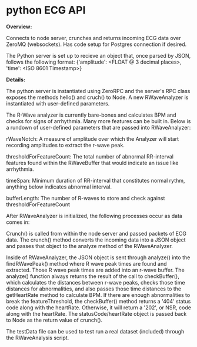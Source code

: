 python ECG API
============

**Overview:**

Connects to node server, crunches and returns incoming ECG data over ZeroMQ (websockets). Has code setup for Postgres connection if desired.

The Python server is set up to recieve an object that, once parsed by JSON, follows the following format:
{'amplitude': <FLOAT @ 3 decimal places>, 'time': <ISO 8601 Timestamp>}

**Details:**

The python server is instantiated using ZeroRPC and the server's RPC class exposes the methods hello() and cruch() to Node. A new RWaveAnalyzer is instantiated with user-defined parameters.

The R-Wave analyzer is currently bare-bones and calculates BPM and checks for signs of arrhythmia. Many more features can be built in. Below is a rundown of user-defined parameters that are passed into RWaveAnalyzer:

rWaveNotch: 
A measure of amplitude over which the Analyzer will start recording amplitudes to extract the r-wave peak.

thresholdForFeatureCount: 
The total number of abnormal RR-interval features found within the RWaveBuffer that would indicate an issue like arrhythmia.

timeSpan: 
Minimum duration of RR-interval that constitutes normal rythm, anything below indicates abnormal interval.

bufferLength: 
The number of R-waves to store and check against thresholdForFeatureCount

After RWaveAnalyzer is initialized, the following processes occur as data comes in:

Crunch() is called from within the node server and passed packets of ECG data. The crunch() method converts the incoming data into a JSON object and passes that object to the analyze method of the RWaveAnalyzer.

Inside of RWaveAnalyzer, the JSON object is sent through analyze() into the findRWavePeak() method where R wave peak times are found and extracted. Those R wave peak times are added into an r-wave buffer. The analyze() function always returns the result of the call to checkBuffer(), which calculates the distances between r-wave peaks, checks those time distances for abnormalities, and also passes those time distances to the getHeartRate method to calculate BPM. If there are enough abnormalities to break the featureThreshold, the checkBuffer() method returns a '404' status code along with the heartRate. Otherwise, it will return a '202', or NSR, code along with the heartRate. The statusCode/heartRate object is passed back to Node as the return value of crunch().

The testData file can be used to test run a real dataset (included) through the RWaveAnalysis script.
